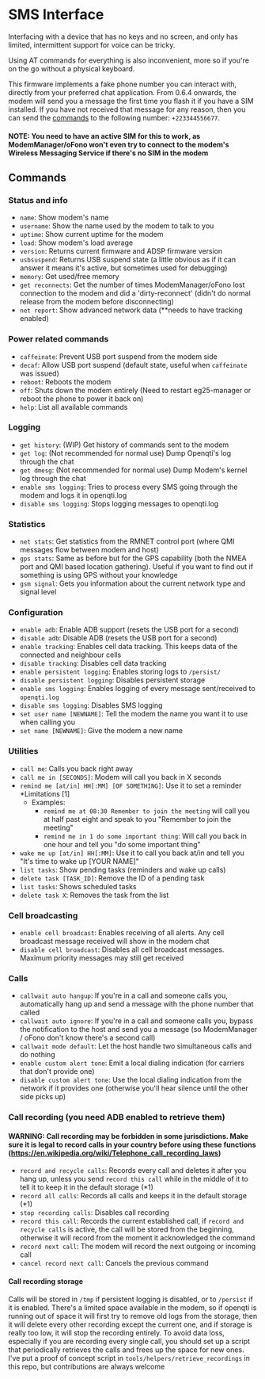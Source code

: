 # SMS Interface
Interfacing with a device that has no keys and no screen, and only has limited, intermittent support for voice can be tricky.

Using AT commands for everything is also inconvenient, more so if you're on the go without a physical keyboard.

This firmware implements a fake phone number you can interact with, directly from your preferred chat application. From 0.6.4 onwards, the modem will send you a message the first time you flash it if you have a SIM installed.
If you have not received that message for any reason, then you can send the [commands](#Commands) to the following number: `+223344556677`.

#### NOTE: You need to have an active SIM for this to work, as ModemManager/oFono won't even try to connect to the modem's Wireless Messaging Service if there's no SIM in the modem

## Commands

### Status and info
- `name`: Show modem's name
- `username`: Show the name used by the modem to talk to you
- `uptime`: Show current uptime for the modem
- `load`: Show modem's load average
- `version`: Returns current firmware and ADSP firmware version
- `usbsuspend`: Returns USB suspend state (a little obvious as if it can answer it means it's active, but sometimes used for debugging)
- `memory`: Get used/free memory
- `get reconnects`: Get the number of times ModemManager/oFono lost connection to the modem and did a 'dirty-reconnect' (didn't do normal release from the modem before disconnecting)
- `net report`: Show advanced network data (**needs to have tracking enabled)

### Power related commands
- `caffeinate`: Prevent USB port suspend from the modem side
- `decaf`: Allow USB port suspend (default state, useful when `caffeinate` was issued)
- `reboot`: Reboots the modem
- `off`: Shuts down the modem entirely (Need to restart eg25-manager or reboot the phone to power it back on)
- `help`: List all available commands

### Logging
- `get history`: (WIP) Get history of commands sent to the modem
- `get log`: (Not recommended for normal use) Dump Openqti's log through the chat
- `get dmesg`: (Not recommended for normal use) Dump Modem's kernel log through the chat
- `enable sms logging`: Tries to process every SMS going through the modem and logs it in openqti.log
- `disable sms logging`: Stops logging messages to openqti.log

### Statistics
- `net stats`: Get statistics from the RMNET control port (where QMI messages flow between modem and host)
- `gps stats`: Same as before but for the GPS capability (both the NMEA port and QMI based location gathering). Useful if you want to find out if something is using GPS without your knowledge
- `gsm signal`: Gets you information about the current network type and signal level

### Configuration
- `enable adb`: Enable ADB support (resets the USB port for a second)
- `disable adb`: Disable ADB (resets the USB port for a second)
- `enable tracking`: Enables cell data tracking. This keeps data of the connected and neighbour cells
- `disable tracking`: Disables cell data tracking
- `enable persistent logging`: Enables storing logs to `/persist/`
- `disable persistent logging`: Disables persistent storage
- `enable sms logging`: Enables logging of every message sent/received to `openqti.log`
- `disable sms logging`: Disables SMS logging
- `set user name [NEWNAME]`: Tell the modem the name you want it to use when calling you
- `set name [NEWNAME]`: Give the modem a new name

### Utilities
- `call me`: Calls you back right away
- `call me in [SECONDS]`: Modem will call you back in X seconds
- `remind me [at/in] HH[:MM] [OF SOMETHING]`: Use it to set a reminder *Limitations [1]
  - Examples:
    * `remind me at 08:30 Remember to join the meeting` will call you at half past eight and speak to you "Remember to join the meeting"
    * `remind me in 1 do some important thing`: Will call you back in one hour and tell you "do some important thing"
- `wake me up [at/in] HH[:MM]`: Use it to call you back at/in and tell you "It's time to wake up [YOUR NAME]" 
- `list tasks`: Show pending tasks (reminders and wake up calls)
- `delete task [TASK_ID]`: Remove the ID of a pending task
- `list tasks`: Shows scheduled tasks
- `delete task X`: Removes the task from the list

### Cell broadcasting
- `enable cell broadcast`: Enables receiving of all alerts. Any cell broadcast message received will show in the modem chat
- `disable cell broadcast`: Disables all cell broadcast messages. Maximum priority messages may still get received

### Calls
- `callwait auto hangup`: If you're in a call and someone calls you, automatically hang up and send a message with the phone number that called
- `callwait auto ignore`: If you're in a call and someone calls you, bypass the notification to the host and send you a message (so ModemManager / oFono don't know there's a second call)
- `callwait mode default`: Let the host handle two simultaneous calls and do nothing
- `enable custom alert tone`: Emit a local dialing indication (for carriers that don't provide one)
- `disable custom alert tone`: Use the local dialing indication from the network if it provides one (otherwise you'll hear silence until the other side picks up)

### Call recording (you need ADB enabled to retrieve them)
#### WARNING: Call recording may be forbidden in some jurisdictions. Make sure it is legal to record calls in your country before using these functions (https://en.wikipedia.org/wiki/Telephone_call_recording_laws)
- `record and recycle calls`: Records every call and deletes it after you hang up, unless you send `record this call` while in the middle of it to tell it to keep it in the default storage (*1)
- `record all calls`: Records all calls and keeps it in the default storage (*1)
- `stop recording calls`: Disables call recording
- `record this call`: Records the current established call, if `record and recycle calls` is active, the call will be stored from the beginning, otherwise it will record from the moment it acknowledged the command
- `record next call`: The modem will record the next outgoing or incoming call
- `cancel record next call`: Cancels the previous command

#### Call recording storage
Calls will be stored in `/tmp` if persistent logging is disabled, or to `/persist` if it is enabled.
There's a limited space available in the modem, so if openqti is running out of space it will first try to remove old logs from the storage, then it will delete every other recording except the current one, and if storage is really too low, it will stop the recording entirely. To avoid data loss, especially if you are recording every single call, you should set up a script that periodically retrieves the calls and frees up the space for new ones. I've put a proof of concept script in `tools/helpers/retrieve_recordings` in this repo, but contributions are always welcome

